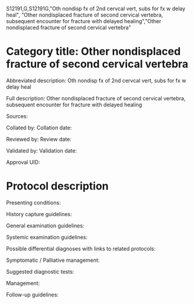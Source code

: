 S12191,G,S12191G,"Oth nondisp fx of 2nd cervcal vert, subs for fx w delay heal", "Other nondisplaced fracture of second cervical vertebra, subsequent encounter for fracture with delayed healing","Other nondisplaced fracture of second cervical vertebra"
# Category title: Other nondisplaced fracture of second cervical vertebra

Abbreviated description: Oth nondisp fx of 2nd cervcal vert, subs for fx w delay heal

Full description: Other nondisplaced fracture of second cervical vertebra, subsequent encounter for fracture with delayed healing

Sources:

Collated by:
Collation date:

Reviewed by:
Review date:

Validated by:
Validation date:

Approval UID:

# Protocol description

Presenting conditions:

History capture guidelines:

General examination guidelines:

Systemic examination guidelines:

Possible differential diagnoses with links to related protocols:

Symptomatic / Palliative management:

Suggested diagnostic tests:

Management:

Follow-up guidelines:
